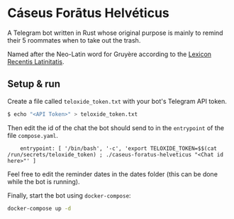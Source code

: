 # Cáseus Forātus Helvéticus

A Telegram bot written in Rust whose original purpose is mainly to remind their 5 roommates when to take out the trash.

Named after the Neo-Latin word for Gruyère according to the [Lexicon Recentis Latinitatis](https://www.vatican.va/roman_curia/institutions_connected/latinitas/documents/rc_latinitas_20040601_lexicon_it.html).

## Setup & run

Create a file called `teloxide_token.txt` with your bot's Telegram API token.

```bash
$ echo "<API Token>" > teloxide_token.txt
```

Then edit the id of the chat the bot should send to in the `entrypoint` of the file `compose.yaml`.

```
    entrypoint: [ '/bin/bash', '-c', 'export TELOXIDE_TOKEN=$$(cat /run/secrets/teloxide_token) ; ./caseus-foratus-helveticus "<Chat id here>"' ]
```

Feel free to edit the reminder dates in the dates folder (this can be done while the bot is running).

Finally, start the bot using `docker-compose`:

```bash
docker-compose up -d
```